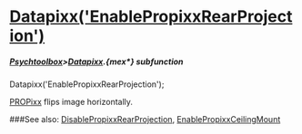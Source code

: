 # [Datapixx('EnablePropixxRearProjection')](Datapixx-EnablePropixxRearProjection) 
##### [Psychtoolbox](Psychtoolbox)>[Datapixx](Datapixx).{mex*} subfunction

Datapixx('EnablePropixxRearProjection');

[PROPixx](PROPixx) flips image horizontally.  
  


###See also:
[DisablePropixxRearProjection](Datapixx-DisablePropixxRearProjection), [EnablePropixxCeilingMount](Datapixx-EnablePropixxCeilingMount)
